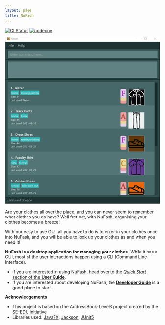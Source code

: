```yaml
---
layout: page
title: NuFash
---
```


[![CI Status](https://github.com/AY2021S2-CS2103T-T12-1/tp/workflows/Java%20CI/badge.svg)](https://github.com/AY2021S2-CS2103T-T12-1/tp/actions)
[![codecov](https://codecov.io/gh/AY2021S2-CS2103T-T12-1/tp/branch/master/graph/badge.svg)](https://codecov.io/gh/AY2021S2-CS2103T-T12-1/tp)

![Ui](images/Ui.png)

Are your clothes all over the place, and you can never seem to remember what clothes you do have? Well fret not, with NuFash, organising your clothes becomes a breeze!

With our easy to use GUI, all you have to do is to enter in your clothes once into NuFash, and you will be able to look up your clothes as and when you need it!

**NuFash is a desktop application for managing your clothes.** 
While it has a GUI, most of the user interactions happen using a CLI (Command Line Interface).

* If you are interested in using NuFash, head over to the [_Quick Start_ section of the **User Guide**](UserGuide.html#quick-start).
* If you are interested about developing NuFash, the [**Developer Guide**](DeveloperGuide.html) is a good place to start.


**Acknowledgements**
* This project is based on the AddressBook-Level3 project created by the [SE-EDU initiative](https://se-education.org)
* Libraries used: [JavaFX](https://openjfx.io/), [Jackson](https://github.com/FasterXML/jackson), [JUnit5](https://github.com/junit-team/junit5)
